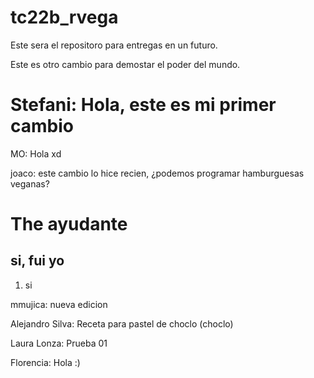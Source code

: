 # tc22b_rvega

Este sera el repositoro para entregas en un futuro.

Este es otro cambio para demostar el poder del mundo.

# Stefani: Hola, este es mi primer cambio

MO: Hola xd

joaco: este cambio lo hice recien, ¿podemos programar hamburguesas veganas?

# The ayudante
## si, fui yo 
1. si

mmujica: nueva edicion

Alejandro Silva: Receta para pastel de choclo (choclo)

Laura Lonza: Prueba 01

Florencia: Hola :)